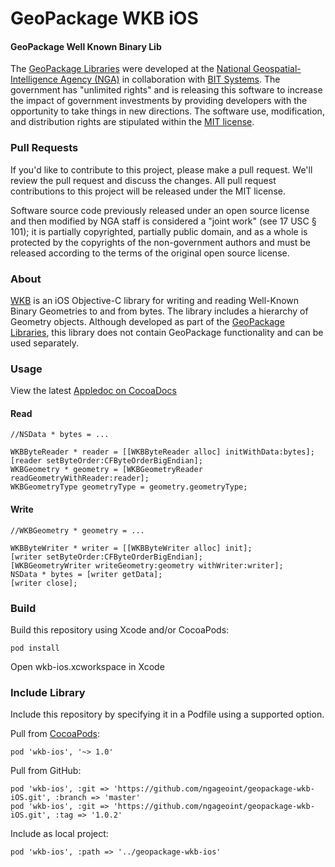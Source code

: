 # GeoPackage WKB iOS

#### GeoPackage Well Known Binary Lib ####

The [GeoPackage Libraries](http://ngageoint.github.io/GeoPackage/) were developed at the [National Geospatial-Intelligence Agency (NGA)](http://www.nga.mil/) in collaboration with [BIT Systems](http://www.bit-sys.com/). The government has "unlimited rights" and is releasing this software to increase the impact of government investments by providing developers with the opportunity to take things in new directions. The software use, modification, and distribution rights are stipulated within the [MIT license](http://choosealicense.com/licenses/mit/).

### Pull Requests ###
If you'd like to contribute to this project, please make a pull request. We'll review the pull request and discuss the changes. All pull request contributions to this project will be released under the MIT license.

Software source code previously released under an open source license and then modified by NGA staff is considered a "joint work" (see 17 USC § 101); it is partially copyrighted, partially public domain, and as a whole is protected by the copyrights of the non-government authors and must be released according to the terms of the original open source license.

### About ###

[WKB](http://ngageoint.github.io/geopackage-wkb-ios/) is an iOS Objective-C library for writing and reading Well-Known Binary Geometries to and from bytes. The library includes a hierarchy of Geometry objects. Although developed as part of the [GeoPackage Libraries](http://ngageoint.github.io/GeoPackage/), this library does not contain GeoPackage functionality and can be used separately.

### Usage ###

View the latest [Appledoc on CocoaDocs](http://cocoadocs.org/docsets/wkb-ios)

#### Read ####

    //NSData * bytes = ...    
    
    WKBByteReader * reader = [[WKBByteReader alloc] initWithData:bytes];
    [reader setByteOrder:CFByteOrderBigEndian];
    WKBGeometry * geometry = [WKBGeometryReader readGeometryWithReader:reader];
    WKBGeometryType geometryType = geometry.geometryType;

#### Write ####

    //WKBGeometry * geometry = ...
    
    WKBByteWriter * writer = [[WKBByteWriter alloc] init];
    [writer setByteOrder:CFByteOrderBigEndian];
    [WKBGeometryWriter writeGeometry:geometry withWriter:writer];
    NSData * bytes = [writer getData];
    [writer close];

### Build ###

Build this repository using Xcode and/or CocoaPods:

    pod install

Open wkb-ios.xcworkspace in Xcode

### Include Library ###

Include this repository by specifying it in a Podfile using a supported option.

Pull from [CocoaPods](https://cocoapods.org/pods/wkb-ios):

    pod 'wkb-ios', '~> 1.0'

Pull from GitHub:

    pod 'wkb-ios', :git => 'https://github.com/ngageoint/geopackage-wkb-iOS.git', :branch => 'master'
    pod 'wkb-ios', :git => 'https://github.com/ngageoint/geopackage-wkb-iOS.git', :tag => '1.0.2'

Include as local project:

    pod 'wkb-ios', :path => '../geopackage-wkb-ios'

